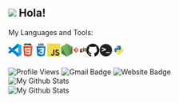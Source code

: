 

## <img width="26px" src="https://emoji.gg/assets/emoji/8702_mewtwo.png"> Hola!

My Languages and Tools:

<img align="left" alt="Visual Studio Code" width="26px" src="https://raw.githubusercontent.com/github/explore/80688e429a7d4ef2fca1e82350fe8e3517d3494d/topics/visual-studio-code/visual-studio-code.png" />
<img align="left" alt="HTML5" width="26px" src="https://raw.githubusercontent.com/github/explore/80688e429a7d4ef2fca1e82350fe8e3517d3494d/topics/html/html.png" />
<img align="left" alt="CSS3" width="26px" src="https://raw.githubusercontent.com/github/explore/80688e429a7d4ef2fca1e82350fe8e3517d3494d/topics/css/css.png" />
<img align="left" alt="JavaScript" width="26px" src="https://raw.githubusercontent.com/github/explore/80688e429a7d4ef2fca1e82350fe8e3517d3494d/topics/javascript/javascript.png" />
<img align="left" alt="Node.js" width="26px" src="https://raw.githubusercontent.com/github/explore/80688e429a7d4ef2fca1e82350fe8e3517d3494d/topics/nodejs/nodejs.png" />
<img align="left" alt="Git" width="26px" src="https://raw.githubusercontent.com/github/explore/80688e429a7d4ef2fca1e82350fe8e3517d3494d/topics/git/git.png" />
<img align="left" alt="GitHub" width="26px" src="https://raw.githubusercontent.com/github/explore/78df643247d429f6cc873026c0622819ad797942/topics/github/github.png" />
<img align="left" alt="Terminal" width="26px" src="https://raw.githubusercontent.com/github/explore/80688e429a7d4ef2fca1e82350fe8e3517d3494d/topics/terminal/terminal.png" />
<img align="left" alt="Terminal" width="26px" src="https://raw.githubusercontent.com/github/explore/80688e429a7d4ef2fca1e82350fe8e3517d3494d/topics/python/python.png" />


<br /><br />

![Profile Views](https://komarev.com/ghpvc/?username=doomcow500&color=brightgreen)
![Gmail Badge](https://img.shields.io/badge/-doomcow500-c14438?style=flat&logo=Gmail&logoColor=white&link=mailto:doomcow500@gmail.com)
![Website Badge](https://img.shields.io/badge/-doomcow500.github.io-47CCCC?style=flat&logo=Google-Chrome&logoColor=white&link=https://doomcow500.github.io)
<br />
<img width="250px" align="center" src="https://github-readme-stats.vercel.app/api/top-langs/?username=doomcow500&layout=compact&theme=white" alt="My Github Stats">
<br />
<img width="250px" align="center" src="https://github-readme-stats.vercel.app/api?username=doomcow500&&show_icons=true&theme=white&count_private=true&include_all_commits=true" alt="My Github Stats">
</p>
